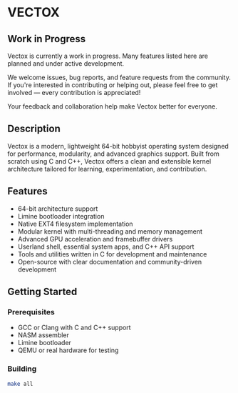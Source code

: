 # VECTOX

## Work in Progress

Vectox is currently a work in progress. Many features listed here are planned and under active development.

We welcome issues, bug reports, and feature requests from the community. If you're interested in contributing or helping out, please feel free to get involved — every contribution is appreciated!

Your feedback and collaboration help make Vectox better for everyone.

## Description

Vectox is a modern, lightweight 64-bit hobbyist operating system designed for performance, modularity, and advanced graphics support. Built from scratch using C and C++, Vectox offers a clean and extensible kernel architecture tailored for learning, experimentation, and contribution.

## Features

- 64-bit architecture support  
- Limine bootloader integration  
- Native EXT4 filesystem implementation  
- Modular kernel with multi-threading and memory management  
- Advanced GPU acceleration and framebuffer drivers  
- Userland shell, essential system apps, and C++ API support  
- Tools and utilities written in C for development and maintenance  
- Open-source with clear documentation and community-driven development

## Getting Started

### Prerequisites
- GCC or Clang with C and C++ support  
- NASM assembler  
- Limine bootloader  
- QEMU or real hardware for testing

### Building

```bash
make all
